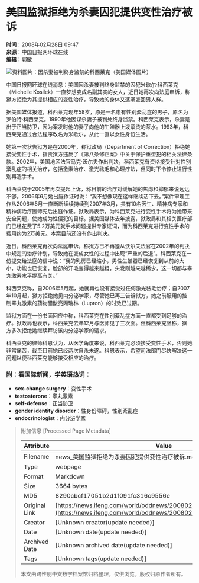 # 美国监狱拒绝为杀妻囚犯提供变性治疗被诉

**时间**：2008年02月28日 09:47  
**来源**：中国日报网环球在线  
**编辑**：郭敏  

![资料图片：因杀妻被判终身监禁的科西莱克（美国媒体图片）](http://img.ifeng.com/res/200802/0228_330383.jpg)

中国日报网环球在线消息：美国因杀妻被判终身监禁的囚犯米歇尔·科西莱克（Michelle Kosilek）一直梦想变成名副其实的女人，近日她再次向法庭申诉，称狱方拒绝为其提供相应的变性治疗，导致她的身体又逐渐变回男人样。

据美国媒体报道，科西莱克现年58岁，原是一名患有性别紊乱症的男子，原名为罗伯特·科西莱克。1990年他因谋杀妻子被判处终身监禁。科西莱克表示，杀妻是出于正当防卫，因为案发时他的妻子向他的生殖器上泼滚烫的茶水。1993年，科西莱克通过合法程序改名为米歇尔，从此一直以女性身份生活。

她第一次状告狱方是在2000年，称狱政局（Department of Correction）拒绝她接受变性手术，指责狱方违反了《第八条修正案》中关于保护重型犯的相关法律条款。2002年，美国地区法官马克·沃尔夫作出判决，科西莱克有资格接受针对性别紊乱症的相关治疗，包括激素治疗、激光祛毛和心理疗法，但同时下令停止进行性别再造手术。

科西莱克于2005年再次提起上诉，称目前的治疗对缓解她的焦虑和抑郁来说远远不够。2006年6月她出庭作证时说：“我不想像现在这样继续活下去。”案件审理工作从2006年5月一直断断续续持续到2007年3月，共有10名医生、精神病专家和精神病治疗医师先后出庭作证。狱政局表示，为科西莱克进行变性手术将为她带来安全问题，使她成为性侵犯的目标。据美国媒体去年披露，狱政局和其相关医疗部门已经花费了5.2万美元就手术问题提供专家证词，而为科西莱克进行变性手术的费用约为2万美元。本案目前还没有作出判决。

近日，科西莱克再次向法庭申诉，称狱方已不再遵从沃尔夫法官在2002年的判决中规定的治疗计划，导致她在变成女性的过程中出现“严重的后退”。科西莱克在一份提交给法庭的信中说：“我的乳房已经缩小，男性生殖器已经恢复到从前的大小，功能也已恢复，脸部的汗毛变得越来越粗，头发则越来越稀少，这一切都与睾丸激素水平提高有关。”

科西莱克称，自2006年5月起，她就再也没有接受过任何激光祛毛治疗；自2007年10月起，狱方拒绝她见内分泌学家，尽管她已再三告诉狱方，她之前服用的控制睾丸激素的药物醋酸亮丙瑞林（Lupron）的时效已过期。

监狱方面在一份书面回应中称，科西莱克在性别紊乱症方面一直都受到足够的治疗。狱政局也表示，科西莱克去年12月与医师见了三次面。但科西莱克坚称，狱方多次拒绝她继续拜访该内分泌学家的请求。

科西莱克的律师科恩认为，从医学角度来说，科西莱克必须接受变性手术，否则她非常痛苦，截至目前她已经两次自杀未遂。科恩表示，希望司法部门尽快解决这一问题以便科西莱克能够接受相应的治疗。

### 附：看国际新闻，学英语热词：

- **sex-change surgery**：变性手术
- **testosterone**：睾丸激素
- **self-defense**：正当防卫
- **gender identity disorder**：性身份障碍，性别紊乱症
- **endocrinologist**：内分泌学家

> 附加信息 [Processed Page Metadata]
>
> | Attribute       | Value                                  |
> |-----------------|----------------------------------------|
> | Filename        | news_美国监狱拒绝为杀妻囚犯提供变性治疗被诉.md                             |
> | Type            | webpage                                 |
> | Format          | Markdown                               |
> | Size            | 3664 bytes                           |
> | MD5             | 8290cbcf17051b2d1f091fc316c9556e                                  |
> | Original Link   | [https://news.ifeng.com/world/oddnews/200802/0228_2593_416881.shtml](https://news.ifeng.com/world/oddnews/200802/0228_2593_416881.shtml)                         |
> | Creator         | [Unknown creator(update needed)]                              |
> | Date            | [Unknown date(update needed)]                                 |
> | Archived Date   | [Unknown archived date(update needed)]                             |
> | Tags            | [Unknown tags(update needed)]                                 |
>
> 本文由跨性别中文数字档案馆归档整理，仅供浏览。版权归原作者所有。
>